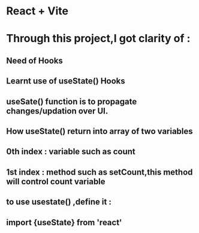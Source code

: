 # React + Vite

# Through this project,I got clarity of :
## Need of Hooks
## Learnt use of useState() Hooks
## useSate() function is to propagate changes/updation over UI.
## How useState() return into array of two variables
## 0th index : variable such as count
## 1st index : method such as setCount,this method will control count variable
## to use usestate() ,define it  :
## import {useState} from 'react'
